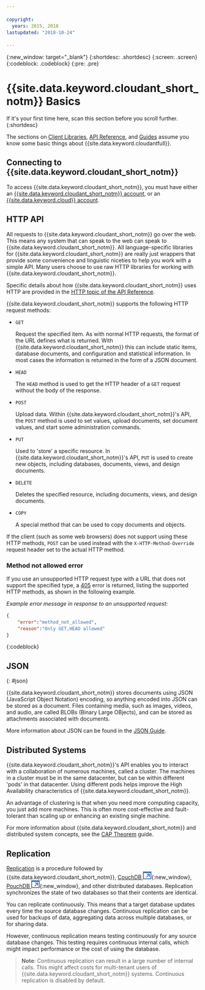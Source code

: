 ```yaml
---

copyright:
  years: 2015, 2018
lastupdated: "2018-10-24"

---
```


{:new_window: target="_blank"}
{:shortdesc: .shortdesc}
{:screen: .screen}
{:codeblock: .codeblock}
{:pre: .pre}

<!-- Acrolinx: 2018-05-07 -->

# {{site.data.keyword.cloudant_short_notm}} Basics

If it's your first time here,
scan this section before you scroll further.
{:shortdesc}

The sections on [Client Libraries](../libraries/index.html#-client-libraries),
[API Reference](../api/index.html#-api-reference),
and [Guides](../guides/acurl.html#authorized-curl-acurl-) assume you know some basic things about {{site.data.keyword.cloudantfull}}.

## Connecting to {{site.data.keyword.cloudant_short_notm}}

To access {{site.data.keyword.cloudant_short_notm}},
you must have either an [{{site.data.keyword.cloudant_short_notm}} account](../api/account.html),
or an [{{site.data.keyword.cloud}} account](../offerings/bluemix.html).

## HTTP API

All requests to {{site.data.keyword.cloudant_short_notm}} go over the web.
This means any system that can speak to the web can speak to {{site.data.keyword.cloudant_short_notm}}.
All language-specific libraries for {{site.data.keyword.cloudant_short_notm}} are really just wrappers that provide
some convenience and linguistic niceties to help you work with a simple API.
Many users choose to use raw HTTP libraries for working with {{site.data.keyword.cloudant_short_notm}}.

Specific details about how {{site.data.keyword.cloudant_short_notm}} uses HTTP are
provided in the [HTTP topic of the API Reference](../api/http.html).

{{site.data.keyword.cloudant_short_notm}} supports the following HTTP request methods:

-   `GET`

    Request the specified item.
    As with normal HTTP requests,
    the format of the URL defines what is returned.
    With {{site.data.keyword.cloudant_short_notm}} this can include static items,
    database documents,
    and configuration and statistical information.
    In most cases the information is returned in the form of a JSON document.

-   `HEAD`

    The `HEAD` method is used to get the HTTP header of a `GET` request without the body of the response.

-   `POST`

    Upload data.
    Within {{site.data.keyword.cloudant_short_notm}}'s API,
    the `POST` method is used to set values,
    upload documents,
    set document values,
    and start some administration commands.

-   `PUT`

    Used to 'store' a specific resource.
    In {{site.data.keyword.cloudant_short_notm}}'s API,
    `PUT` is used to create new objects,
    including databases,
    documents,
    views,
    and design documents.

-   `DELETE`

    Deletes the specified resource,
    including documents,
    views,
    and design documents.

-   `COPY`

    A special method that can be used to copy documents and objects.

If the client (such as some web browsers) does not support using these HTTP methods,
`POST` can be used instead with the `X-HTTP-Method-Override` request header set to the actual HTTP method.

### Method not allowed error

If you use an unsupported HTTP request type with a URL that does not support the specified type,
a [405](../api/http.html#405) error is returned,
listing the supported HTTP methods, as shown in the following example.

_Example error message in response to an unsupported request:_

```json
{
    "error":"method_not_allowed",
    "reason":"Only GET,HEAD allowed"
}
```
{:codeblock}

## JSON
{: #json}

{{site.data.keyword.cloudant_short_notm}} stores documents using JSON (JavaScript Object Notation) encoding,
so anything encoded into JSON can be stored as a document.
Files containing media,
such as images,
videos,
and audio,
are called BLOBs (Binary Large OBjects),
and can be stored as attachments associated with documents.

More information about JSON can be found in the [JSON Guide](../guides/json.html).

<div id="distributed"></div>

## Distributed Systems

{{site.data.keyword.cloudant_short_notm}}'s API enables you to interact with a collaboration of numerous machines,
called a cluster.
The machines in a cluster must be in the same datacenter,
but can be within different 'pods' in that datacenter.
Using different pods helps improve the High Availability characteristics of {{site.data.keyword.cloudant_short_notm}}.

An advantage of clustering is that when you need more computing capacity,
you just add more machines.
This is often more cost-effective and fault-tolerant than scaling up or enhancing an existing single machine.

For more information about {{site.data.keyword.cloudant_short_notm}} and distributed system concepts,
see the [CAP Theorem](../guides/cap_theorem.html) guide.

## Replication

[Replication](../api/replication.html) is a procedure followed by {{site.data.keyword.cloudant_short_notm}},
[CouchDB ![External link icon](../images/launch-glyph.svg "External link icon")](http://couchdb.apache.org/){:new_window},
[PouchDB ![External link icon](../images/launch-glyph.svg "External link icon")](http://pouchdb.com/){:new_window},
and other distributed databases.
Replication synchronizes the state of two databases so that their contents are identical.

You can replicate continuously.
This means that a target database updates every time the source database changes.
Continuous replication can be used for backups of data,
aggregating data across multiple databases,
or for sharing data.

However,
continuous replication means testing continuously for any source database changes.
This testing requires continuous internal calls,
which might impact performance or the cost of using the database.

>   **Note**: Continuous replication can result in a large number of internal calls.
    This might affect costs for multi-tenant users of {{site.data.keyword.cloudant_short_notm}} systems.
    Continuous replication is disabled by default.
